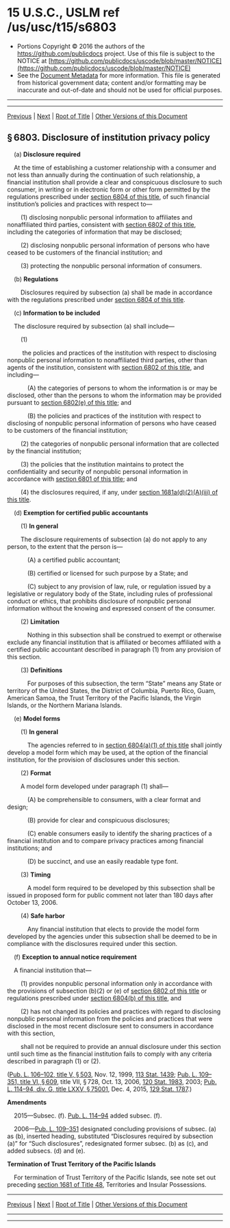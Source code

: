 ---
---

# 15 U.S.C., USLM ref /us/usc/t15/s6803

* Portions Copyright © 2016 the authors of the https://github.com/publicdocs project.
  Use of this file is subject to the NOTICE at [https://github.com/publicdocs/uscode/blob/master/NOTICE](https://github.com/publicdocs/uscode/blob/master/NOTICE)
* See the [Document Metadata](././../../../../..//README.md) for more information.
  This file is generated from historical government data; content and/or formatting may be inaccurate and out-of-date and should not be used for official purposes.

----------
----------

[Previous](./../../../../..//us/usc/t15/ch94/schI/m__us_usc_t15_s6802.md) | [Next](./../../../../..//us/usc/t15/ch94/schI/m__us_usc_t15_s6804.md) | [Root of Title](./../../../../../) | [Other Versions of this Document](https://publicdocs.github.io/go/links?ns=uslm&ref=%2Fus%2Fusc%2Ft15%2Fs6803)

## § 6803. Disclosure of institution privacy policy

    (a) __Disclosure required__ 

    At the time of establishing a customer relationship with a consumer and not less than annually during the continuation of such relationship, a financial institution shall provide a clear and conspicuous disclosure to such consumer, in writing or in electronic form or other form permitted by the regulations prescribed under [section 6804 of this title][/us/usc/t15/s6804], of such financial institution’s policies and practices with respect to—

        (1) disclosing nonpublic personal information to affiliates and nonaffiliated third parties, consistent with [section 6802 of this title][/us/usc/t15/s6802], including the categories of information that may be disclosed;

        (2) disclosing nonpublic personal information of persons who have ceased to be customers of the financial institution; and

        (3) protecting the nonpublic personal information of consumers.

    (b) __Regulations__ 

        Disclosures required by subsection (a) shall be made in accordance with the regulations prescribed under [section 6804 of this title][/us/usc/t15/s6804].

    (c) __Information to be included__ 

    The disclosure required by subsection (a) shall include—

        (1)

         the policies and practices of the institution with respect to disclosing nonpublic personal information to nonaffiliated third parties, other than agents of the institution, consistent with [section 6802 of this title][/us/usc/t15/s6802], and including—

            (A) the categories of persons to whom the information is or may be disclosed, other than the persons to whom the information may be provided pursuant to [section 6802(e) of this title][/us/usc/t15/s6802/e]; and

            (B) the policies and practices of the institution with respect to disclosing of nonpublic personal information of persons who have ceased to be customers of the financial institution;

        (2) the categories of nonpublic personal information that are collected by the financial institution;

        (3) the policies that the institution maintains to protect the confidentiality and security of nonpublic personal information in accordance with [section 6801 of this title][/us/usc/t15/s6801]; and

        (4) the disclosures required, if any, under [section 1681a(d)(2)(A)(iii) of this title][/us/usc/t15/s1681a/d/2/A/iii].

    (d) __Exemption for certified public accountants__ 

        (1) __In general__ 

        The disclosure requirements of subsection (a) do not apply to any person, to the extent that the person is—

            (A) a certified public accountant;

            (B) certified or licensed for such purpose by a State; and

            (C) subject to any provision of law, rule, or regulation issued by a legislative or regulatory body of the State, including rules of professional conduct or ethics, that prohibits disclosure of nonpublic personal information without the knowing and expressed consent of the consumer.

        (2) __Limitation__ 

            Nothing in this subsection shall be construed to exempt or otherwise exclude any financial institution that is affiliated or becomes affiliated with a certified public accountant described in paragraph (1) from any provision of this section.

        (3) __Definitions__ 

            For purposes of this subsection, the term “State” means any State or territory of the United States, the District of Columbia, Puerto Rico, Guam, American Samoa, the Trust Territory of the Pacific Islands, the Virgin Islands, or the Northern Mariana Islands.

    (e) __Model forms__ 

        (1) __In general__ 

            The agencies referred to in [section 6804(a)(1) of this title][/us/usc/t15/s6804/a/1] shall jointly develop a model form which may be used, at the option of the financial institution, for the provision of disclosures under this section.

        (2) __Format__ 

        A model form developed under paragraph (1) shall—

            (A) be comprehensible to consumers, with a clear format and design;

            (B) provide for clear and conspicuous disclosures;

            (C) enable consumers easily to identify the sharing practices of a financial institution and to compare privacy practices among financial institutions; and

            (D) be succinct, and use an easily readable type font.

        (3) __Timing__ 

            A model form required to be developed by this subsection shall be issued in proposed form for public comment not later than 180 days after October 13, 2006.

        (4) __Safe harbor__ 

            Any financial institution that elects to provide the model form developed by the agencies under this subsection shall be deemed to be in compliance with the disclosures required under this section.

    (f) __Exception to annual notice requirement__ 

    A financial institution that—

        (1) provides nonpublic personal information only in accordance with the provisions of subsection (b)(2) or (e) of [section 6802 of this title][/us/usc/t15/s6802] or regulations prescribed under [section 6804(b) of this title][/us/usc/t15/s6804/b], and

        (2) has not changed its policies and practices with regard to disclosing nonpublic personal information from the policies and practices that were disclosed in the most recent disclosure sent to consumers in accordance with this section,

        shall not be required to provide an annual disclosure under this section until such time as the financial institution fails to comply with any criteria described in paragraph (1) or (2).

([Pub. L. 106–102, title V, § 503][/us/pl/106/102/s503], Nov. 12, 1999, [113 Stat. 1439][/us/stat/113/1439]; [Pub. L. 109–351, title VI, § 609][/us/pl/109/351/s609], title VII, § 728, Oct. 13, 2006, [120 Stat. 1983][/us/stat/120/1983], 2003; [Pub. L. 114–94, div. G, title LXXV, § 75001][/us/pl/114/94/s75001], Dec. 4, 2015, [129 Stat. 1787][/us/stat/129/1787].)

 __Amendments__ 

    2015—Subsec. (f). [Pub. L. 114–94][/us/pl/114/94] added subsec. (f).

    2006—[Pub. L. 109–351][/us/pl/109/351] designated concluding provisions of subsec. (a) as (b), inserted heading, substituted “Disclosures required by subsection (a)” for “Such disclosures”, redesignated former subsec. (b) as (c), and added subsecs. (d) and (e).

 __Termination of Trust Territory of the Pacific Islands__ 

    For termination of Trust Territory of the Pacific Islands, see note set out preceding [section 1681 of Title 48][/us/usc/t48/s1681], Territories and Insular Possessions.

----------

[Previous](./../../../../..//us/usc/t15/ch94/schI/m__us_usc_t15_s6802.md) | [Next](./../../../../..//us/usc/t15/ch94/schI/m__us_usc_t15_s6804.md) | [Root of Title](./../../../../../) | [Other Versions of this Document](https://publicdocs.github.io/go/links?ns=uslm&ref=%2Fus%2Fusc%2Ft15%2Fs6803)

----------
----------

[/us/usc/t15/s6804]: https://publicdocs.github.io/go/links?ns=uslm&ref=%2Fus%2Fusc%2Ft15%2Fs6804
[/us/usc/t15/s6802]: https://publicdocs.github.io/go/links?ns=uslm&ref=%2Fus%2Fusc%2Ft15%2Fs6802
[/us/usc/t15/s6804]: https://publicdocs.github.io/go/links?ns=uslm&ref=%2Fus%2Fusc%2Ft15%2Fs6804
[/us/usc/t15/s6802]: https://publicdocs.github.io/go/links?ns=uslm&ref=%2Fus%2Fusc%2Ft15%2Fs6802
[/us/usc/t15/s6802/e]: https://publicdocs.github.io/go/links?ns=uslm&ref=%2Fus%2Fusc%2Ft15%2Fs6802%2Fe
[/us/usc/t15/s6801]: https://publicdocs.github.io/go/links?ns=uslm&ref=%2Fus%2Fusc%2Ft15%2Fs6801
[/us/usc/t15/s1681a/d/2/A/iii]: https://publicdocs.github.io/go/links?ns=uslm&ref=%2Fus%2Fusc%2Ft15%2Fs1681a%2Fd%2F2%2FA%2Fiii
[/us/usc/t15/s6804/a/1]: https://publicdocs.github.io/go/links?ns=uslm&ref=%2Fus%2Fusc%2Ft15%2Fs6804%2Fa%2F1
[/us/usc/t15/s6802]: https://publicdocs.github.io/go/links?ns=uslm&ref=%2Fus%2Fusc%2Ft15%2Fs6802
[/us/usc/t15/s6804/b]: https://publicdocs.github.io/go/links?ns=uslm&ref=%2Fus%2Fusc%2Ft15%2Fs6804%2Fb
[/us/pl/106/102/s503]: https://publicdocs.github.io/go/links?ns=uslm&ref=%2Fus%2Fpl%2F106%2F102%2Fs503
[/us/stat/113/1439]: https://publicdocs.github.io/go/links?ns=uslm&ref=%2Fus%2Fstat%2F113%2F1439
[/us/pl/109/351/s609]: https://publicdocs.github.io/go/links?ns=uslm&ref=%2Fus%2Fpl%2F109%2F351%2Fs609
[/us/stat/120/1983]: https://publicdocs.github.io/go/links?ns=uslm&ref=%2Fus%2Fstat%2F120%2F1983
[/us/pl/114/94/s75001]: https://publicdocs.github.io/go/links?ns=uslm&ref=%2Fus%2Fpl%2F114%2F94%2Fs75001
[/us/stat/129/1787]: https://publicdocs.github.io/go/links?ns=uslm&ref=%2Fus%2Fstat%2F129%2F1787
[/us/pl/114/94]: https://publicdocs.github.io/go/links?ns=uslm&ref=%2Fus%2Fpl%2F114%2F94
[/us/pl/109/351]: https://publicdocs.github.io/go/links?ns=uslm&ref=%2Fus%2Fpl%2F109%2F351
[/us/usc/t48/s1681]: https://publicdocs.github.io/go/links?ns=uslm&ref=%2Fus%2Fusc%2Ft48%2Fs1681


